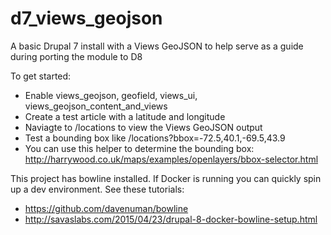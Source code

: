 # d7_views_geojson
A basic Drupal 7 install with a Views GeoJSON to help serve as a guide during porting the module to D8

To get started:
* Enable views_geojson, geofield, views_ui, views_geojson_content_and_views
* Create a test article with a latitude and longitude
* Naviagte to /locations to view the Views GeoJSON output
* Test a bounding box like /locations?bbox=-72.5,40.1,-69.5,43.9
 * You can use this helper to determine the bounding box: http://harrywood.co.uk/maps/examples/openlayers/bbox-selector.html
 
This project has bowline installed. If Docker is running you can quickly spin up a dev environment. See these tutorials:
* https://github.com/davenuman/bowline
* http://savaslabs.com/2015/04/23/drupal-8-docker-bowline-setup.html
